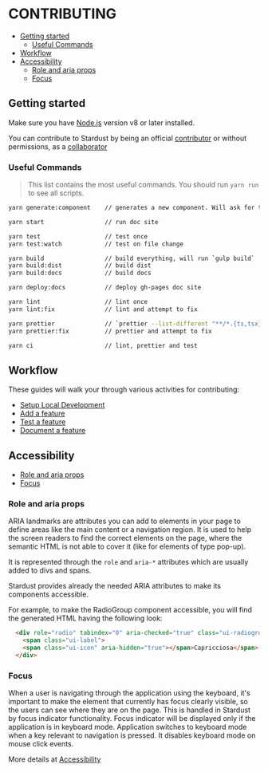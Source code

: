 CONTRIBUTING
============

<!-- START doctoc generated TOC please keep comment here to allow auto update -->
<!-- DON'T EDIT THIS SECTION, INSTEAD RE-RUN doctoc TO UPDATE -->


- [Getting started](#getting-started)
  - [Useful Commands](#useful-commands)
- [Workflow](#workflow)
- [Accessibility](#accessibility)
  - [Role and aria props](#role-and-aria-props)
  - [Focus](#focus)

<!-- END doctoc generated TOC please keep comment here to allow auto update -->

## Getting started

Make sure you have [Node.js][1] version v8 or later installed.

You can contribute to Stardust by being an official [contributor](setup-local-development.md#contributors) or without permissions, as a [collaborator](setup-local-development.md#collaborators)

### Useful Commands

>This list contains the most useful commands. You should run `yarn run` to see all scripts.

```sh
yarn generate:component    // generates a new component. Will ask for the name of the component

yarn start                 // run doc site

yarn test                  // test once
yarn test:watch            // test on file change

yarn build                 // build everything, will run `gulp build`
yarn build:dist            // build dist
yarn build:docs            // build docs

yarn deploy:docs           // deploy gh-pages doc site

yarn lint                  // lint once
yarn lint:fix              // lint and attempt to fix

yarn prettier              // `prettier --list-different "**/*.{ts,tsx}"`
yarn prettier:fix          // prettier and attempt to fix

yarn ci                    // lint, prettier and test
```

## Workflow

These guides will walk your through various activities for contributing:

- [Setup Local Development](setup-local-development.md)
- [Add a feature](add-a-feature.md)
- [Test a feature](test-a-feature.md)
- [Document a feature](document-a-feature.md)

## Accessibility

- [Role and aria props](#role-and-aria-props)
- [Focus](#focus)

### Role and aria props

ARIA landmarks are attributes you can add to elements in your page to define areas like the main content or a navigation region.
It is used to help the screen readers to find the correct elements on the page, where the semantic HTML is not able to cover
it (like for elements of type pop-up).

It is represented through the `role` and `aria-*` attributes which are usually added to divs and spans.

Stardust provides already the needed ARIA attributes to make its components accessible.

For example, to make the RadioGroup component accessible, you will find the generated HTML having the following look:
```html
  <div role="radio" tabindex="0" aria-checked="true" class="ui-radiogroup__item">
    <span class="ui-label">
    <span class="ui-icon" aria-hidden="true"></span>Capricciosa</span>
  </div>
```

### Focus

When a user is navigating through the application using the keyboard, it's important to make the element that currently has focus
clearly visible, so the users can see where they are on the page. This is handled in Stardust by focus indicator functionality. Focus indicator
will be displayed only if the application is in keyboard mode. Application switches to keyboard mode when a key relevant to navigation is pressed.
It disables keyboard mode on mouse click events.

More details at [Accessibility][2]

[1]: https://nodejs.org/
[2]: https://github.com/stardust-ui/accessibility/blob/master/CONTRIBUTING.md
